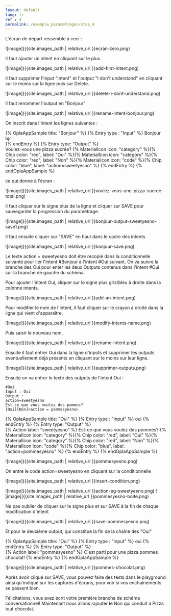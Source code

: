 ```yaml
---
layout: default
lang: fr
ref : 4
permalink: /exemple_parametrages/step_4
---
```


L'écran de départ ressemble à ceci :

![image]({{site.images_path | relative_url }}ecran-zero.png)


Il faut ajouter un intent en cliquant sur le plus

![image]({{site.images_path | relative_url }}add-first-intent.png)


Il faut supprimer l'input "Intent" et  l'output "I don't understand" en cliquant sur le moins sur la ligne puis sur Delete.

![image]({{site.images_path | relative_url }}delete-i-dont-understand.png)

Il faut renommer l'output en "Bonjour"

![image]({{site.images_path | relative_url }}rename-intent-bonjour.png)


On inscrit dans l'intent les lignes suivantes :


{% OplaAppSample title: "Bonjour" %}
  {% Entry type : "Input" %}
    Bonjour <br> bjr <br>
  {% endEntry %}
  {% Entry type: "Output" %}  
    Voulez-vous une pizza sucrée? {% MaterialIcon icon: "category" %}{% Chip color: "red", label: "Oui" %}{% MaterialIcon icon: "category" %}{% Chip color: "red", label: "Non" %}{% MaterialIcon icon: "code" %}{% Chip color: "blue", label: "action=sweetyesno" %}
  {% endEntry %}
{% endOplaAppSample %}



ce qui donne à l'écran :


![image]({{site.images_path | relative_url }}voulez-vous-une-pizza-sucree-total.png)


Il faut cliquer sur le signe plus de la ligne et cliquer sur SAVE pour sauvegarder la progression du paramétrage.

![image]({{site.images_path | relative_url }}bonjour-output-sweetyesno-save1.png)

Il faut ensuite cliquer sur "SAVE" en haut dans le cadre des intents

![image]({{site.images_path | relative_url }}bonjour-save.png)


Le texte action = sweetyesno doit être recopié dans la conditionnelle suivante pour lier l'intent #Bonjour à l'intent #Oui suivant. On va suivre la branche des Oui pour enter les deux Outputs contenus dans l'intent #Oui sur la branche de gauche du schéma.


Pour ajouter l'intent Oui, cliquer sur le signe plus gris/bleu à droite dans la colonne intents.

![image]({{site.images_path | relative_url }}add-an-intent.png)

Pour modifier le nom de l'intent, il faut cliquer sur le crayon à droite dans la ligne qui vient d'apparaître,

![image]({{site.images_path | relative_url }}modify-intents-name.png)

Puis saisir le nouveau nom,

![image]({{site.images_path | relative_url }}rename-intent.png)

Ensuite il faut entrer Oui dans la ligne d'inputs et supprimer les outputs éventuellement déjà présents en cliquant sur le moins sur leur ligne.

![image]({{site.images_path | relative_url }}supprimer-outputs.png)


Ensuite on va entrer le texte des outputs de l'intent Oui :<br>

    #Oui
    Input : Oui
    Output :
    action=sweetyesno
    Est-ce que vous voulez des pommes?
    [Oui][Non]<action = pommesyesno>

{% OplaAppSample title: "Oui" %}
  {% Entry type : "Input" %}
    oui
  {% endEntry %}
  {% Entry type: "Output" %}  
  {% Action label: "sweetyesno" %} 
    Est-ce que vous voulez des pommes? {% MaterialIcon icon: "category" %}{% Chip color: "red", label: "Oui" %}{% MaterialIcon icon: "category" %}{% Chip color: "red", label: "Non" %}{% MaterialIcon icon: "code" %}{% Chip color: "blue", label: "action=pommesyesno" %}
  {% endEntry %}
{% endOplaAppSample %}



![image]({{site.images_path | relative_url }}pommesyesno.png)



On entre le code action=sweetyesno en cliquant sur la conditionnelle

![image]({{site.images_path | relative_url }}insert-condition.png)

![image]({{site.images_path | relative_url }}action-eg-sweetyesno.png)
![image]({{site.images_path | relative_url }}pommesyesno-boite.png)


Ne pas oublier de cliquer sur le signe plus et sur SAVE à la fin de chaque modification d'intent

![image]({{site.images_path | relative_url }}save-pommesyesno.png)


Et pour le deuxième output, qui constitue la fin de la chaîne des "Oui"



{% OplaAppSample title: "Oui" %}
  {% Entry type : "Input" %}
    oui
  {% endEntry %}
  {% Entry type: "Output" %}  
  {% Action label: "pommesyesno" %} 
    C'est parti pour une pizza pommes chocolat!
  {% endEntry %}
{% endOplaAppSample %}



    

![image]({{site.images_path | relative_url }}pommes-chocolat.png)


Après avoir cliqué sur SAVE, vous pouvez faire des tests dans le playground ainsi qu'indiqué sur les captures d'écrans, pour voir si vos enchaînements se passent bien.


Félicitations, vous avez écrit votre première branche de schéma conversationnel! Maintenant nous allons rajouter le Non qui conduit à Pizza tout chocolat.
